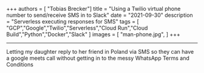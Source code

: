 +++
authors = [
    "Tobias Brecker"]
title = "Using a Twilio virtual phone number to send/receive SMS in to Slack"
date = "2021-09-30"
description = "Serverless executing responses for SMS"
tags = [
     "GCP","Google","Twilio","Serverless","Cloud Run","Cloud Build","Python","Docker","Slack" 
]
images = [
    "man-phone.jpg",
]
+++

---

Letting my daughter reply to her friend in Poland via SMS so they can have a google meets call without getting in to the messy WhatsApp Terms and Conditions
